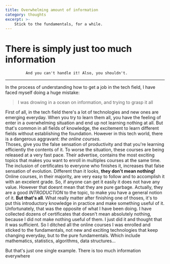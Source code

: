 ```yaml
---
title: Overwhelming amount of information 
category: thoughts
excerpt: >-
	Stick to the fundamentals, for a while.
---
```


# There is simply just too much information

             And you can't handle it! Also, you shouldn't.
---

In the process of understanding how to get a job in the tech field, I have faced myself doing a huge mistake:  
> I was drowing in a ocean on information, and trying to grasp it all  

First of all, in the tech field there's a lot of technologies and new ones are emerging everyday. When you try to learn them all, you have the feeling of enter in a overwhelming situation and end up not learning nothing at all. But that's common in all fields of knowledge, the excitement to learn different fields without establishing the foundation. However in this tech world, there is a dangerous aggravant: _the online courses_.  
Thoses, give you the false sensation of productivity and that you're learning efficiently the contents of it. To worse the situation, these courses are being released at a very fast pace. Their advertise, contains the most exciting topics that makes you want to enroll in multiples courses at the same time. The inclusion of certificates to everyone who finishes it, increases that false sensation of evolution. Different than it looks, **they don't mean nothing!**  
Online courses, in their majority, are very easy to follow and to accomplish it with an excelent grade. So, if anyone can get it easily it does not have any value. However that doesnt mean that they are pure garbage. Actually, they are a good *INTRODUCTION* to the topic, to make you have a general notion of it. **But that's all**. What really matter after finishing one of thoses, it's to put this introductory knowledge in practice and make something useful of it. Unfortunately, that was the opposite of what I have been doing. I have collected dozens of certificates that doesn't mean absolutely nothing, because I did not make nothing useful of them. I just did it and thought that it was sufficient. So I ditched all the online courses I was enrolled and sticked to the fundamentals, not new and exciting technologies that keep changing everyday, but to the pure fundamentals. Which include mathematics, statistics, algorithms, data structures...

But that's just one single example. There is too much information everywhere

